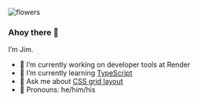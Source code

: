 ![flowers](https://user-images.githubusercontent.com/926616/160258470-653ddb94-f3f9-4d9f-9f33-0311820f43d6.jpeg)

### Ahoy there 👋

I’m Jim.

- 🧰 I’m currently working on developer tools at Render
- 🌱 I’m currently learning [TypeScript](https://www.typescriptlang.org/)
- 📏 Ask me about [CSS grid layout](https://developer.mozilla.org/en-US/docs/Web/CSS/CSS_Grid_Layout)
- 💬 Pronouns: he/him/his

<!--
**jimthoburn/jimthoburn** is a ✨ _special_ ✨ repository because its `README.md` (this file) appears on your GitHub profile.

Here are some ideas to get you started:

- 🔭 I’m currently working on ...
- 🌱 I’m currently learning ...
- 👯 I’m looking to collaborate on ...
- 🤔 I’m looking for help with ...
- 💬 Ask me about ...
- 📫 How to reach me: ...
- 😄 Pronouns: ...
- ⚡ Fun fact: ...
-->
